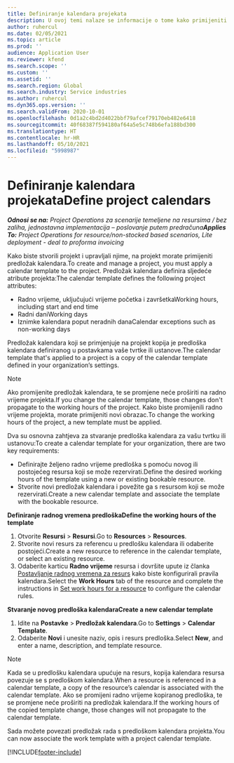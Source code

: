 ```yaml
---
title: Definiranje kalendara projekata
description: U ovoj temi nalaze se informacije o tome kako primijeniti predložak kalendara na projekt kako bi se pratio raspored projekta.
author: ruhercul
ms.date: 02/05/2021
ms.topic: article
ms.prod: ''
audience: Application User
ms.reviewer: kfend
ms.search.scope: ''
ms.custom: ''
ms.assetid: ''
ms.search.region: Global
ms.search.industry: Service industries
ms.author: ruhercul
ms.dyn365.ops.version: ''
ms.search.validFrom: 2020-10-01
ms.openlocfilehash: 0d1a2c4bd2d4022bbf79afcef79170eb482e6418
ms.sourcegitcommit: 40f68387f594180af64a5e5c748b6efa188bd300
ms.translationtype: HT
ms.contentlocale: hr-HR
ms.lasthandoff: 05/10/2021
ms.locfileid: "5998987"
---
```

# <a name="define-project-calendars"></a><span data-ttu-id="b0a64-103">Definiranje kalendara projekata</span><span class="sxs-lookup"><span data-stu-id="b0a64-103">Define project calendars</span></span>

<span data-ttu-id="b0a64-104">_**Odnosi se na:** Project Operations za scenarije temeljene na resursima / bez zaliha, jednostavna implementacija – poslovanje putem predračuna_</span><span class="sxs-lookup"><span data-stu-id="b0a64-104">_**Applies To:** Project Operations for resource/non-stocked based scenarios, Lite deployment - deal to proforma invoicing_</span></span>

<span data-ttu-id="b0a64-105">Kako biste stvorili projekt i upravljali njime, na projekt morate primijeniti predložak kalendara.</span><span class="sxs-lookup"><span data-stu-id="b0a64-105">To create and manage a project, you must apply a calendar template to the project.</span></span> <span data-ttu-id="b0a64-106">Predložak kalendara definira sljedeće atribute projekta:</span><span class="sxs-lookup"><span data-stu-id="b0a64-106">The calendar template defines the following project attributes:</span></span>

- <span data-ttu-id="b0a64-107">Radno vrijeme, uključujući vrijeme početka i završetka</span><span class="sxs-lookup"><span data-stu-id="b0a64-107">Working hours, including start and end time</span></span>
- <span data-ttu-id="b0a64-108">Radni dani</span><span class="sxs-lookup"><span data-stu-id="b0a64-108">Working days</span></span>
- <span data-ttu-id="b0a64-109">Iznimke kalendara poput neradnih dana</span><span class="sxs-lookup"><span data-stu-id="b0a64-109">Calendar exceptions such as non-working days</span></span>

<span data-ttu-id="b0a64-110">Predložak kalendara koji se primjenjuje na projekt kopija je predloška kalendara definiranog u postavkama vaše tvrtke ili ustanove.</span><span class="sxs-lookup"><span data-stu-id="b0a64-110">The calendar template that's applied to a project is a copy of the calendar template defined in your organization’s settings.</span></span>

> [!NOTE]
> <span data-ttu-id="b0a64-111">Ako promijenite predložak kalendara, te se promjene neće proširiti na radno vrijeme projekta.</span><span class="sxs-lookup"><span data-stu-id="b0a64-111">If you change the calendar template, those changes don't propagate to the working hours of the project.</span></span> <span data-ttu-id="b0a64-112">Kako biste promijenili radno vrijeme projekta, morate primijeniti novi obrazac.</span><span class="sxs-lookup"><span data-stu-id="b0a64-112">To change the working hours of the project, a new template must be applied.</span></span>

<span data-ttu-id="b0a64-113">Dva su osnovna zahtjeva za stvaranje predloška kalendara za vašu tvrtku ili ustanovu:</span><span class="sxs-lookup"><span data-stu-id="b0a64-113">To create a calendar template for your organization, there are two key requirements:</span></span>

- <span data-ttu-id="b0a64-114">Definirajte željeno radno vrijeme predloška s pomoću novog ili postojećeg resursa koji se može rezervirati.</span><span class="sxs-lookup"><span data-stu-id="b0a64-114">Define the desired working hours of the template using a new or existing bookable resource.</span></span>
- <span data-ttu-id="b0a64-115">Stvorite novi predložak kalendara i povežite ga s resursom koji se može rezervirati.</span><span class="sxs-lookup"><span data-stu-id="b0a64-115">Create a new calendar template and associate the template with the bookable resource.</span></span>

<span data-ttu-id="b0a64-116">**Definiranje radnog vremena predloška**</span><span class="sxs-lookup"><span data-stu-id="b0a64-116">**Define the working hours of the template**</span></span>

1. <span data-ttu-id="b0a64-117">Otvorite **Resursi** \> **Resursi**.</span><span class="sxs-lookup"><span data-stu-id="b0a64-117">Go to **Resources** \> **Resources**.</span></span>
2. <span data-ttu-id="b0a64-118">Stvorite novi resurs za referencu u predlošku kalendara ili odaberite postojeći.</span><span class="sxs-lookup"><span data-stu-id="b0a64-118">Create a new resource to reference in the calendar template, or select an existing resource.</span></span>
3. <span data-ttu-id="b0a64-119">Odaberite karticu **Radno vrijeme** resursa i dovršite upute iz članka [Postavljanje radnog vremena za resurs](/dynamics365/field-service/set-work-hours-resource.md) kako biste konfigurirali pravila kalendara.</span><span class="sxs-lookup"><span data-stu-id="b0a64-119">Select the **Work Hours** tab of the resource and complete the instructions in [Set work hours for a resource](/dynamics365/field-service/set-work-hours-resource.md) to configure the calendar rules.</span></span>

<span data-ttu-id="b0a64-120">**Stvaranje novog predloška kalendara**</span><span class="sxs-lookup"><span data-stu-id="b0a64-120">**Create a new calendar template**</span></span>

1. <span data-ttu-id="b0a64-121">Idite na **Postavke** \> **Predložak kalendara**.</span><span class="sxs-lookup"><span data-stu-id="b0a64-121">Go to **Settings** \> **Calendar Template**.</span></span>
2. <span data-ttu-id="b0a64-122">Odaberite **Novi** i unesite naziv, opis i resurs predloška.</span><span class="sxs-lookup"><span data-stu-id="b0a64-122">Select **New**, and enter a name, description, and template resource.</span></span>

> [!NOTE]
> <span data-ttu-id="b0a64-123">Kada se u predlošku kalendara upućuje na resurs, kopija kalendara resursa povezuje se s predloškom kalendara.</span><span class="sxs-lookup"><span data-stu-id="b0a64-123">When a resource is referenced in a calendar template, a copy of the resource’s calendar is associated with the calendar template.</span></span> <span data-ttu-id="b0a64-124">Ako se promijeni radno vrijeme kopiranog predloška, te se promjene neće proširiti na predložak kalendara.</span><span class="sxs-lookup"><span data-stu-id="b0a64-124">If the working hours of the copied template change, those changes will not propagate to the calendar template.</span></span>

<span data-ttu-id="b0a64-125">Sada možete povezati predložak rada s predloškom kalendara projekta.</span><span class="sxs-lookup"><span data-stu-id="b0a64-125">You can now associate the work template with a project calendar template.</span></span>


[!INCLUDE[footer-include](../includes/footer-banner.md)]

